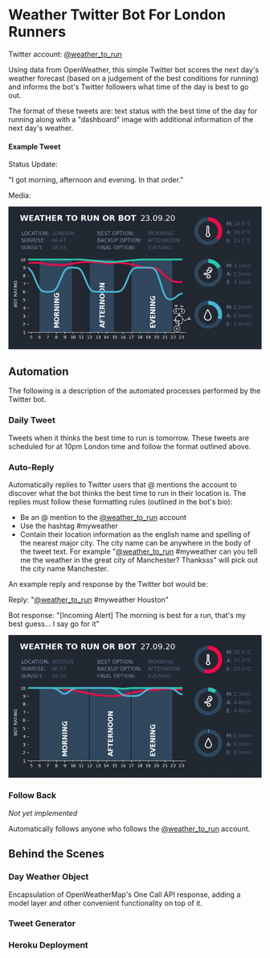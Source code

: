 # Weather Twitter Bot For London Runners

Twitter account: [@weather_to_run](https://twitter.com/weather_to_run)

Using data from OpenWeather, this simple Twitter bot scores the next day's weather forecast (based 
on a judgement of the best conditions for running) and informs the bot's Twitter followers what time 
of the day is best to go out.

The format of these tweets are: text status with the best time of the day for running along with a 
"dashboard" image with additional information of the next day's weather.

#### Example Tweet

Status Update:

"I got morning, afternoon and evening. In that order."

Media:

![Example of a weather dashboard](readme_images/dashboard_23-09-20.jpg)

## Automation
The following is a description of the automated processes performed by the Twitter bot.

### Daily Tweet
Tweets when it thinks the best time to run is tomorrow. These tweets are scheduled for at 10pm London time 
and follow the format outlined above.

### Auto-Reply

Automatically replies to Twitter users that @ mentions the account to discover what the bot thinks the best
time to run in their location is. The replies must follow these formatting rules (outlined in the bot's bio):
- Be an @ mention to the [@weather_to_run](https://twitter.com/weather_to_run) account
- Use the hashtag #myweather
- Contain their location information as the english name and spelling of the nearest major city. The city name can be
anywhere in the body of the tweet text. For example "[@weather_to_run](https://twitter.com/weather_to_run) #myweather
can you tell me the weather in the great city of Manchester? Thanksss" will pick out the city name Manchester.
    
An example reply and response by the Twitter bot would be:

Reply: "[@weather_to_run](https://twitter.com/weather_to_run) #myweather Houston"

Bot response: "\[Incoming Alert\] The morning is best for a run, that's my best guess... I say go for it"

![Examples of auto-reply dashboard](readme_images/auto_reply_demo.gif)

### Follow Back
_Not yet implemented_

Automatically follows anyone who follows the [@weather_to_run](https://twitter.com/weather_to_run) account.

## Behind the Scenes

### Day Weather Object

Encapsulation of OpenWeatherMap's One Call API response, adding a model layer and other convenient functionality 
on top of it.

### Tweet Generator

### Heroku Deployment